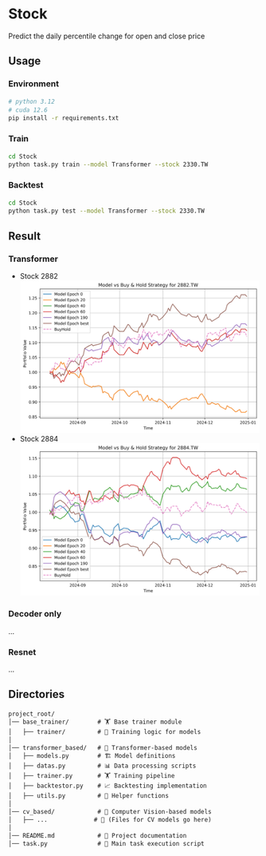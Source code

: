 # Stock
Predict the daily percentile change for open and close price

## Usage

### Environment
```bash
# python 3.12
# cuda 12.6
pip install -r requirements.txt
```
### Train
```bash
cd Stock
python task.py train --model Transformer --stock 2330.TW
```
### Backtest
```bash
cd Stock
python task.py test --model Transformer --stock 2330.TW  
```

## Result
### Transformer
- Stock 2882
![2882 performance](https://github.com/KJJHHH/Stock/blob/main/transformer_based/transformer-result/2882.TW.png)
- Stock 2884
![2884 performance](https://github.com/KJJHHH/Stock/blob/main/transformer_based/transformer-result/2884.TW.png)
### Decoder only
...

### Resnet
...


## Directories
```
project_root/
│── base_trainer/        # 🏋️ Base trainer module
│   ├── trainer/         # 🎯 Training logic for models
│
│── transformer_based/   # 🤖 Transformer-based models
│   ├── models.py        # 🏗️ Model definitions
│   ├── datas.py         # 📊 Data processing scripts
│   ├── trainer.py       # 🏋️ Training pipeline
│   ├── backtestor.py    # 📈 Backtesting implementation
│   ├── utils.py         # 🔧 Helper functions
│
│── cv_based/            # 🎥 Computer Vision-based models
│   ├── ...             # 📂 (Files for CV models go here)
│
│── README.md            # 📘 Project documentation
│── task.py              # 🚀 Main task execution script
```




